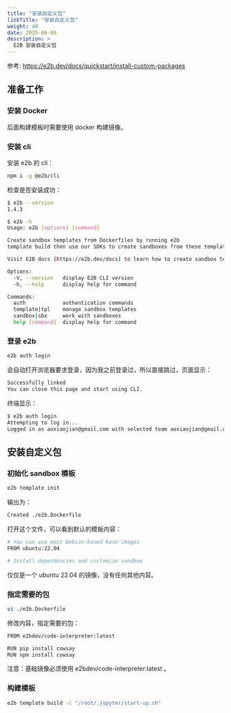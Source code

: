 ```yaml
---
title: "安装自定义包"
linkTitle: "安装自定义包"
weight: 40
date: 2025-06-08
description: >
  E2B 安装自定义包
---
```



参考: https://e2b.dev/docs/quickstart/install-custom-packages

## 准备工作

### 安装 Docker

后面构建模板时需要使用 docker 构建镜像。

### 安装 cli

安装 e2b 的 cli：

```bash
npm i -g @e2b/cli
```

检查是否安装成功：

```bash
$ e2b --version
1.4.3

$ e2b -h       
Usage: e2b [options] [command]

Create sandbox templates from Dockerfiles by running e2b
template build then use our SDKs to create sandboxes from these templates.

Visit E2B docs (https://e2b.dev/docs) to learn how to create sandbox templates and start sandboxes.

Options:
  -V, --version   display E2B CLI version
  -h, --help      display help for command

Commands:
  auth            authentication commands
  template|tpl    manage sandbox templates
  sandbox|sbx     work with sandboxes
  help [command]  display help for command
```

### 登录 e2b

```bash
e2b auth login
```

会自动打开浏览器要求登录，因为我之前登录过，所以直接跳过，页面显示：

```bash
Successfully linked
You can close this page and start using CLI.
```

终端显示：

```bash
$ e2b auth login
Attempting to log in...
Logged in as aoxiaojian@gmail.com with selected team aoxiaojian@gmail.com
```

## 安装自定义包

### 初始化 sandbox 模板

```bash
e2b template init
```

输出为：

```bash
Created ./e2b.Dockerfile
```

打开这个文件，可以看到默认的模板内容：

```bash
# You can use most Debian-based base images
FROM ubuntu:22.04

# Install dependencies and customize sandbox
```

仅仅是一个 ubuntu 22.04 的镜像，没有任何其他内容。

### 指定需要的包

```bash
vi ./e2b.Dockerfile
```

修改内容，指定需要的包：

```bash
FROM e2bdev/code-interpreter:latest

RUN pip install cowsay
RUN npm install cowsay
```

注意：基础镜像必须使用 e2bdev/code-interpreter:latest 。

### 构建模板

```bash
e2b template build -c "/root/.jupyter/start-up.sh"

```


